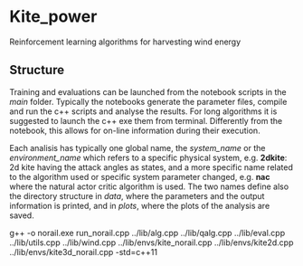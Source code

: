 # Kite_power
Reinforcement learning algorithms for harvesting wind energy

## Structure
Training and evaluations can be launched from the notebook scripts in the *main* folder.
Typically the notebooks generate the parameter files, compile and run the c++ scripts and analyse the results.
For long algorithms it is suggested to launch the c++ exe them from terminal. Differently from the notebook, 
this allows for on-line information during their execution.

Each analisis has typically one global name, the *system_name* or the *environment_name* which refers to a specific physical system, 
e.g. **2dkite**: 2d kite having the attack angles as states, and a more specific name related to the algorithm used or specific system parameter changed, 
e.g. **nac** where the natural actor critic algorithm is used.
The two names define also the directory structure in *data*, where the parameters and the output information is printed, and in *plots*, 
where the plots of the analysis are saved.

g++ -o norail.exe run_norail.cpp ../lib/alg.cpp ../lib/qalg.cpp ../lib/eval.cpp ../lib/utils.cpp ../lib/wind.cpp ../lib/envs/kite_norail.cpp ../lib/envs/kite2d.cpp ../lib/envs/kite3d_norail.cpp -std=c++11
